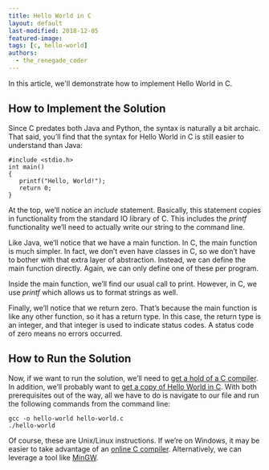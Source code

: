 ```yaml
---
title: Hello World in C
layout: default
last-modified: 2018-12-05
featured-image:
tags: [c, hello-world]
authors:
  - the_renegade_coder
---
```


In this article, we'll demonstrate how to implement Hello World in C.

## How to Implement the Solution

Since C predates both Java and Python, the syntax is naturally a bit archaic. That said, you’ll find that the syntax for Hello World in C is still easier to understand than Java:

```
#include <stdio.h>
int main()
{
   printf("Hello, World!");
   return 0;
}
```

At the top, we’ll notice an _include_ statement. Basically, this statement copies in functionality from the standard IO library of C. This includes the _printf_ functionality we’ll need to actually write our string to the command line.

Like Java, we’ll notice that we have a main function. In C, the main function is much simpler. In fact, we don’t even have classes in C, so we don’t have to bother with that extra layer of abstraction. Instead, we can define the main function directly. Again, we can only define one of these per program.

Inside the main function, we’ll find our usual call to print. However, in C, we use _printf_ which allows us to format strings as well.

Finally, we’ll notice that we return zero. That’s because the main function is like any other function, so it has a return type. In this case, the return type is an integer, and that integer is used to indicate status codes. A status code of zero means no errors occurred.

## How to Run the Solution

Now, if we want to run the solution, we’ll need to [get a hold of a C compiler][1]. In addition, we’ll probably want to [get a copy of Hello World in C][2]. With both prerequisites out of the way, all we have to do is navigate to our file and run the following commands from the command line:
```
gcc -o hello-world hello-world.c
./hello-world
```

Of course, these are Unix/Linux instructions. If we’re on Windows, it may be easier to take advantage of an [online C compiler][3]. Alternatively, we can leverage a tool like [MinGW][4].

[1]: https://gcc.gnu.org/
[2]: https://github.com/jrg94/sample-programs/blob/master/archive/c/c/hello-world.c
[3]: https://www.onlinegdb.com/online_c_compiler
[4]: http://www.mingw.org/
